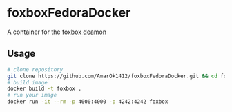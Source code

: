 # foxboxFedoraDocker

A container for the [foxbox deamon](https://github.com/fxbox/foxbox)

## Usage

```bash
# clone repository
git clone https://github.com/AmarOk1412/foxboxFedoraDocker.git && cd foxboxFedoraDocker
# build image
docker build -t foxbox .
# run your image
docker run -it --rm -p 4000:4000 -p 4242:4242 foxbox
```
